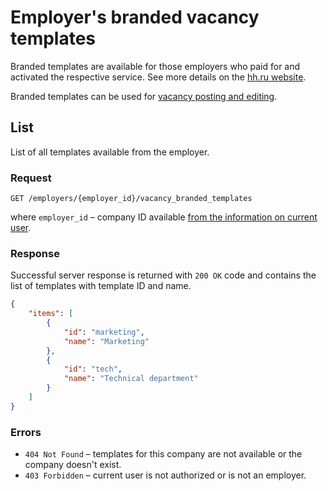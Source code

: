 # Employer's branded vacancy templates

Branded templates are available for those employers who paid for
and activated the respective service.
See more details on the [hh.ru website](https://hh.ru/article/2069).

Branded templates can be used for
[vacancy posting and editing](employer_vacancies.md#branded-template-field).


<a name="list"></a>
## List

List of all templates available from the employer.


<a name="list-request"></a>
### Request

`GET /employers/{employer_id}/vacancy_branded_templates`

where `employer_id` – company ID available
[from the information on current user](me.md#employer-info).


<a name="list-response"></a>
### Response

Successful server response is returned with `200 OK` code and contains the list
of templates with template ID and name.

```json
{
    "items": [
        {
            "id": "marketing",
            "name": "Marketing"
        },
        {
            "id": "tech",
            "name": "Technical department"
        }
    ]
}
```

<a name="list-errors"></a>
### Errors

* `404 Not Found` – templates for this company are not available or
  the company doesn't exist.
* `403 Forbidden` – current user is not authorized or is not
  an employer.
